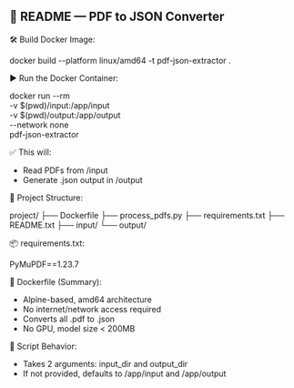 📄 README — PDF to JSON Converter
--------------------------------------

🛠️ Build Docker Image:

docker build --platform linux/amd64 -t pdf-json-extractor .

▶️ Run the Docker Container:

docker run --rm \
  -v $(pwd)/input:/app/input \
  -v $(pwd)/output:/app/output \
  --network none \
  pdf-json-extractor

✅ This will:
- Read PDFs from /input
- Generate .json output in /output

📁 Project Structure:

project/
├── Dockerfile
├── process_pdfs.py
├── requirements.txt
├── README.txt
├── input/
└── output/

📦 requirements.txt:

PyMuPDF==1.23.7

🐳 Dockerfile (Summary):

- Alpine-based, amd64 architecture
- No internet/network access required
- Converts all .pdf to .json
- No GPU, model size < 200MB

🧠 Script Behavior:

- Takes 2 arguments: input_dir and output_dir
- If not provided, defaults to /app/input and /app/output
